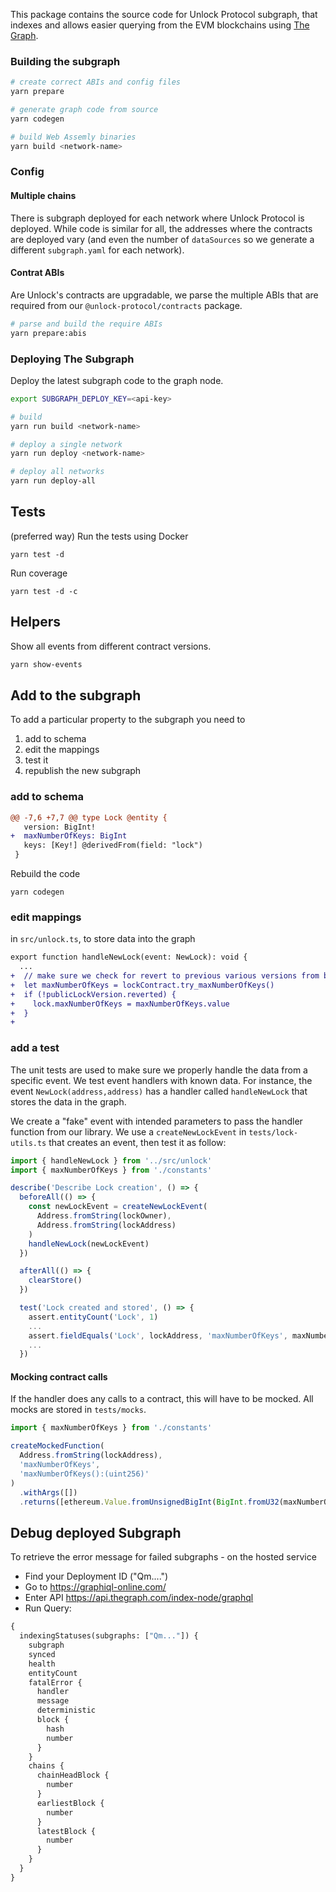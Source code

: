 This package contains the source code for Unlock Protocol subgraph, that
indexes and allows easier querying from the EVM blockchains using [The Graph](https://thegraph.com).

### Building the subgraph

```sh
# create correct ABIs and config files
yarn prepare

# generate graph code from source
yarn codegen

# build Web Assemly binaries
yarn build <network-name>
```

### Config

#### Multiple chains

There is subgraph deployed for each network where Unlock Protocol is deployed. While code is similar for all, the addresses where the contracts are deployed vary (and even the number of `dataSources` so we generate a different `subgraph.yaml` for each network).

#### Contrat ABIs

Are Unlock's contracts are upgradable, we parse the multiple ABIs that are required from our `@unlock-protocol/contracts` package.

```sh
# parse and build the require ABIs
yarn prepare:abis
```

### Deploying The Subgraph

Deploy the latest subgraph code to the graph node.

```sh
export SUBGRAPH_DEPLOY_KEY=<api-key>

# build
yarn run build <network-name>

# deploy a single network
yarn run deploy <network-name>

# deploy all networks
yarn run deploy-all
```

## Tests

(preferred way) Run the tests using Docker

```
yarn test -d
```

Run coverage

```
yarn test -d -c
```

## Helpers

Show all events from different contract versions.

```sh
yarn show-events
```

## Add to the subgraph

To add a particular property to the subgraph you need to

1. add to schema
2. edit the mappings
3. test it
4. republish the new subgraph

### add to schema

```diff
@@ -7,6 +7,7 @@ type Lock @entity {
   version: BigInt!
+  maxNumberOfKeys: BigInt
   keys: [Key!] @derivedFrom(field: "lock")
 }
```

Rebuild the code

```
yarn codegen
```

### edit mappings

in `src/unlock.ts`, to store data into the graph

```diff
export function handleNewLock(event: NewLock): void {
  ...
+  // make sure we check for revert to previous various versions from breaking
+  let maxNumberOfKeys = lockContract.try_maxNumberOfKeys()
+  if (!publicLockVersion.reverted) {
+    lock.maxNumberOfKeys = maxNumberOfKeys.value
+  }
+
```

### add a test

The unit tests are used to make sure we properly handle the data from a specific event. We test event handlers with known data. For instance, the event `NewLock(address,address)` has a handler called `handleNewLock` that stores the data in the graph.

We create a "fake" event with intended parameters to pass the handler function from our library. We use a `createNewLockEvent` in `tests/lock-utils.ts` that creates an event, then test it as follow:

```js
import { handleNewLock } from '../src/unlock'
import { maxNumberOfKeys } from './constants'

describe('Describe Lock creation', () => {
  beforeAll(() => {
    const newLockEvent = createNewLockEvent(
      Address.fromString(lockOwner),
      Address.fromString(lockAddress)
    )
    handleNewLock(newLockEvent)
  })

  afterAll(() => {
    clearStore()
  })

  test('Lock created and stored', () => {
    assert.entityCount('Lock', 1)
    ...
    assert.fieldEquals('Lock', lockAddress, 'maxNumberOfKeys', maxNumberOfKeys)
    ...
  })
```

#### Mocking contract calls

If the handler does any calls to a contract, this will have to be mocked. All mocks are stored in `tests/mocks`.

```js
import { maxNumberOfKeys } from './constants'

createMockedFunction(
  Address.fromString(lockAddress),
  'maxNumberOfKeys',
  'maxNumberOfKeys():(uint256)'
)
  .withArgs([])
  .returns([ethereum.Value.fromUnsignedBigInt(BigInt.fromU32(maxNumberOfKeys))])
```

## Debug deployed Subgraph

To retrieve the error message for failed subgraphs - on the hosted service

- Find your Deployment ID ("Qm....")
- Go to https://graphiql-online.com/
- Enter API https://api.thegraph.com/index-node/graphql
- Run Query:

```graphql
{
  indexingStatuses(subgraphs: ["Qm..."]) {
    subgraph
    synced
    health
    entityCount
    fatalError {
      handler
      message
      deterministic
      block {
        hash
        number
      }
    }
    chains {
      chainHeadBlock {
        number
      }
      earliestBlock {
        number
      }
      latestBlock {
        number
      }
    }
  }
}
```
